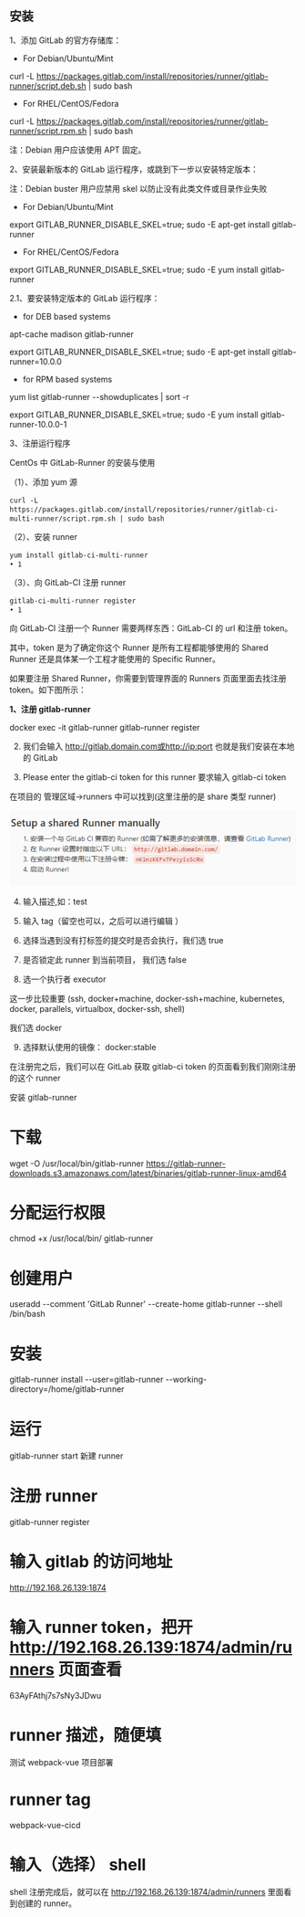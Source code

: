 ## 安装

1、添加 GitLab 的官方存储库：

- For Debian/Ubuntu/Mint

curl -L https://packages.gitlab.com/install/repositories/runner/gitlab-runner/script.deb.sh | sudo bash

- For RHEL/CentOS/Fedora

curl -L https://packages.gitlab.com/install/repositories/runner/gitlab-runner/script.rpm.sh | sudo bash

注：Debian 用户应该使用 APT 固定。

2、安装最新版本的 GitLab 运行程序，或跳到下一步以安装特定版本：

注：Debian buster 用户应禁用 skel 以防止没有此类文件或目录作业失败

- For Debian/Ubuntu/Mint

export GITLAB_RUNNER_DISABLE_SKEL=true; sudo -E apt-get install gitlab-runner

- For RHEL/CentOS/Fedora

export GITLAB_RUNNER_DISABLE_SKEL=true; sudo -E yum install gitlab-runner

2.1、要安装特定版本的 GitLab 运行程序：

- for DEB based systems

apt-cache madison gitlab-runner

export GITLAB_RUNNER_DISABLE_SKEL=true; sudo -E apt-get install gitlab-runner=10.0.0

- for RPM based systems

yum list gitlab-runner --showduplicates | sort -r

export GITLAB_RUNNER_DISABLE_SKEL=true; sudo -E yum install gitlab-runner-10.0.0-1

3、注册运行程序

CentOs 中 GitLab-Runner 的安装与使用

（1）、添加 yum 源

```
curl -L https://packages.gitlab.com/install/repositories/runner/gitlab-ci-multi-runner/script.rpm.sh | sudo bash
```

（2）、安装 runner

```
yum install gitlab-ci-multi-runner
• 1
```

（3）、向 GitLab-CI 注册 runner

```
gitlab-ci-multi-runner register
• 1
```

向 GitLab-CI 注册一个 Runner 需要两样东西：GitLab-CI 的 url 和注册 token。

其中，token 是为了确定你这个 Runner 是所有工程都能够使用的 Shared Runner 还是具体某一个工程才能使用的 Specific Runner。

如果要注册 Shared Runner，你需要到管理界面的 Runners 页面里面去找注册 token。如下图所示：

**1、注册 gitlab-runner**

docker exec -it gitlab-runner gitlab-runner register

2. 我们会输入 http://gitlab.domain.com或http://ip:port 也就是我们安装在本地的 GitLab

3. Please enter the gitlab-ci token for this runner 要求输入 gitlab-ci token

在项目的 管理区域->runners 中可以找到(这里注册的是 share 类型 runner)

![image](img/pic12.png)

4. 输入描述,如：test

5. 输入 tag（留空也可以，之后可以进行编辑 ）

6. 选择当遇到没有打标签的提交时是否会执行，我们选 true

7. 是否锁定此 runner 到当前项目， 我们选 false

8. 选一个执行者 executor

这一步比较重要 (ssh, docker+machine, docker-ssh+machine, kubernetes, docker, parallels, virtualbox, docker-ssh, shell)

我们选 docker

9. 选择默认使用的镜像： docker:stable

在注册完之后，我们可以在 GitLab 获取 gitlab-ci token 的页面看到我们刚刚注册的这个 runner

安装 gitlab-runner

# 下载

wget -O /usr/local/bin/gitlab-runner https://gitlab-runner-downloads.s3.amazonaws.com/latest/binaries/gitlab-runner-linux-amd64

# 分配运行权限

chmod +x /usr/local/bin/ gitlab-runner

# 创建用户

useradd --comment 'GitLab Runner' --create-home gitlab-runner --shell /bin/bash

# 安装

gitlab-runner install --user=gitlab-runner --working-directory=/home/gitlab-runner

# 运行

gitlab-runner start
新建 runner

# 注册 runner

gitlab-runner register

# 输入 gitlab 的访问地址

http://192.168.26.139:1874

# 输入 runner token，把开 http://192.168.26.139:1874/admin/runners 页面查看

63AyFAthj7s7sNy3JDwu

# runner 描述，随便填

测试 webpack-vue 项目部署

# runner tag

webpack-vue-cicd

# 输入（选择） shell

shell
注册完成后，就可以在 http://192.168.26.139:1874/admin/runners 里面看到创建的 runner。
